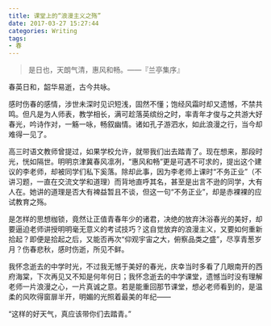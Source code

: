 ```yaml
---
title: 课堂上的“浪漫主义之殇”
date: 2017-03-27 15:27:44
categories: Writing
tags:
- 春
---
```


> 是日也，天朗气清，惠风和畅。——『兰亭集序』

春英日和，韶华易逝，古今共咏。

感时伤春的感情，涉世未深时见识短浅，固然不懂；饱经风霜时却又遗憾，不禁共鸣。但凡是为人师表，教学相长，满可趁落英缤纷之时，率青年才俊与之共游大好春光，吟诗作对，一觞一咏，畅叙幽情。诸如孔子游泗水，如此浪漫之行，当今却难得一见了。

<!--more-->

高三时语文教师曾提过，如果学校允许，就带我们出去踏青了。现在想来，那段时光，恍如隔世。明明京津冀春风凛冽，“惠风和畅”更是可遇不可求的，提出这个建议的李老师，却被同学们私下奚落。除却此事，因为李老师上课时“不务正业”（不讲习题，一直在交流文学和道理）而背地直呼其名，甚至是出言不逊的同学，大有人在。她讲的道理是否大有裨益暂且不谈，但这一句“不务正业”，却是赤裸裸的应试教育之殇。

是怎样的思想枷锁，竟然让正值青春年少的诸君，决绝的放弃沐浴春光的美好，却要逼迫老师讲授明明毫无意义的考试技巧？这自觉放弃的浪漫主义，又要如何重新拾起？即便是拾起之后，又能否再次“仰观宇宙之大，俯察品类之盛”，尽享青葱岁月？伤春悲秋，感时伤逝，所见不鲜。

我怀念逝去的中学时光，不过我无憾于美好的春光，庆幸当时多看了几眼南开的西府海棠，下次再见又不知是何年何日；我怀念逝去的中学课堂，遗憾当时没有理解老师一片浪漫之心，一片真诚之意。若是能重回那节课堂，想必老师看到的，是温柔的风吹得窗扉半开，明媚的光照着最美的年纪——

“这样的好天气，真应该带你们去踏青。”
